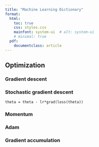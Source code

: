 ```yaml
---
title: "Machine Learning Dictionary"
format:
  html:
    toc: true
    css: styles.css
    mainfont: system-ui  # alt: system-ui 
    # minimal: true
  pdf: 
    documentclass: article
---
```


## Optimization 


### Gradient descent 


### Stochastic gradient descent 

`theta = theta - lr*grad(loss(theta))`


### Momentum 


### Adam 


### Gradient accumulation 
